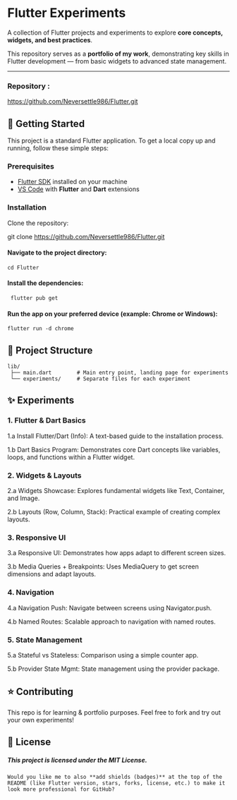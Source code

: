 # Flutter Experiments

A collection of Flutter projects and experiments to explore **core concepts, widgets, and best practices**.

This repository serves as a **portfolio of my work**, demonstrating key skills in Flutter development — from basic widgets to advanced state management.

---
### Repository :
https://github.com/Neversettle986/Flutter.git

## 🚀 Getting Started

This project is a standard Flutter application. To get a local copy up and running, follow these simple steps:

### Prerequisites
- [Flutter SDK](https://docs.flutter.dev/get-started/install) installed on your machine  
- [VS Code](https://code.visualstudio.com/) with **Flutter** and **Dart** extensions  

### Installation

Clone the repository:

git clone https://github.com/Neversettle986/Flutter.git

#### Navigate to the project directory:
``` 
cd Flutter
```
#### Install the dependencies:
``` 
 flutter pub get
```
#### Run the app on your preferred device (example: Chrome or Windows):
```
flutter run -d chrome
```
## 📁 Project Structure
```
lib/
 ├── main.dart        # Main entry point, landing page for experiments
 └── experiments/     # Separate files for each experiment
```
## ✨ Experiments
### 1. Flutter & Dart Basics

1.a Install Flutter/Dart (Info): A text-based guide to the installation process.

1.b Dart Basics Program: Demonstrates core Dart concepts like variables, loops, and functions within a Flutter widget.

### 2. Widgets & Layouts

2.a Widgets Showcase: Explores fundamental widgets like Text, Container, and Image.

2.b Layouts (Row, Column, Stack): Practical example of creating complex layouts.

### 3. Responsive UI

3.a Responsive UI: Demonstrates how apps adapt to different screen sizes.

3.b Media Queries + Breakpoints: Uses MediaQuery to get screen dimensions and adapt layouts.

### 4. Navigation

4.a Navigation Push: Navigate between screens using Navigator.push.

4.b Named Routes: Scalable approach to navigation with named routes.

### 5. State Management

5.a Stateful vs Stateless: Comparison using a simple counter app.

5.b Provider State Mgmt: State management using the provider package.

## ⭐ Contributing

This repo is for learning & portfolio purposes. Feel free to fork and try out your own experiments!

## 📜 License

##### This project is licensed under the MIT License.

```
Would you like me to also **add shields (badges)** at the top of the README (like Flutter version, stars, forks, license, etc.) to make it look more professional for GitHub?



